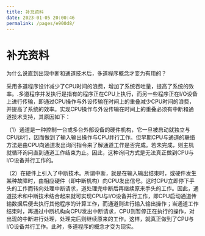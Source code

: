 ```yaml
---
title: 补充资料
date: 2023-01-05 20:00:46
permalink: /pages/e900d8/
---
```

# 补充资料

为什么说直到出现中断和通道技术后，多道程序概念才变为有用的？

采用多道程序设计减少了CPU时间的浪费，增加了系统吞吐量，提高了系统的效率。.多道程序并发执行是指有的程序正在CPU上执行，而另一些程序正在I/O设备上进行传输，即通过CPU操作与外设传输在时间上的重叠减少CPU时间的浪费，并提高了系统的效率。实现CPU操作与外设传输在时间上的重叠必须有中断和通道技术支持，其原因如下：

（1）通道是一种控制一台或多台外部设备的硬件机构，它一旦被启动就独立与CPU运行，因而做到了输入输出操作与CPU并行工作。但早期CPU与通道的联络方法是由CPU向通道发出询问指令来了解通道工作是否完成。若未完成，则主机就循环询问直到通道工作结束为止。因此，这种询问方式是无法真正做到CPU与I/O设备并行工作的。

（2）在硬件上引入了中断技术。所谓中断，就是在输入输出结束时，或硬件发生某种故障时，由相应硬件（即中断机构）向CPU发出信号。这时CPU立即停下手头的工作而转向处理中断请求，道处理完中断后再继续原来手头的工作。因此，通道技术和中断技术结合起来就可实现CPU与I/O设备并行工作，即CPU启动通道传输数据后便去执行其他程序的计算工作，而通道则进行输入输出操作；当通道工作结束时，再通过中断机构向CPU发出中断请求，CPU则暂停正在执行的操作，对出现的中断进行处理，处理完后则继续原来的工作。这样，就真正做到了CPU与I/O设备并行工作。此时，多道程序的概念才变为现实。

